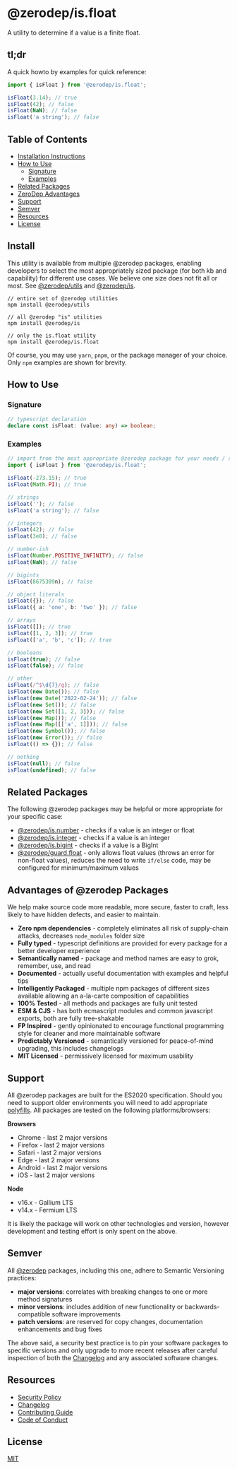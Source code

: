 # @zerodep/is.float

A utility to determine if a value is a finite float.

## tl;dr

A quick howto by examples for quick reference:

```typescript
import { isFloat } from '@zerodep/is.float';

isFloat(3.14); // true
isFloat(42); // false
isFloat(NaN); // false
isFloat('a string'); // false
```

## Table of Contents

- [Installation Instructions](#install)
- [How to Use](#how-to-use)
  - [Signature](#signature)
  - [Examples](#examples)
- [Related Packages](#related-packages)
- [ZeroDep Advantages](#advantages-of-zerodep-packages)
- [Support](#support)
- [Semver](#semver)
- [Resources](#resources)
- [License](#license)

## Install

This utility is available from multiple @zerodep packages, enabling developers to select the most appropriately sized package (for both kb and capability) for different use cases. We believe one size does not fit all or most. See [@zerodep/utils](https://www.npmjs.com/package/@zerodep/utils) and [@zerodep/is](https://www.npmjs.com/package/@zerodep/is).

```
// entire set of @zerodep utilities
npm install @zerodep/utils

// all @zerodep "is" utilities
npm install @zerodep/is

// only the is.float utility
npm install @zerodep/is.float
```

Of course, you may use `yarn`, `pnpm`, or the package manager of your choice. Only `npm` examples are shown for brevity.

## How to Use

### Signature

```typescript
// typescript declaration
declare const isFloat: (value: any) => boolean;
```

### Examples

```typescript
// import from the most appropriate @zerodep package for your needs / specific use case (see the Install section above)
import { isFloat } from '@zerodep/is.float';

isFloat(-273.15); // true
isFloat(Math.PI); // true

// strings
isFloat(''); // false
isFloat('a string'); // false

// integers
isFloat(42); // false
isFloat(3e8); // false

// number-ish
isFloat(Number.POSITIVE_INFINITY); // false
isFloat(NaN); // false

// bigints
isFloat(8675309n); // false

// object literals
isFloat({}); // false
isFloat({ a: 'one', b: 'two' }); // false

// arrays
isFloat([]); // true
isFloat([1, 2, 3]); // true
isFloat(['a', 'b', 'c']); // true

// booleans
isFloat(true); // false
isFloat(false); // false

// other
isFloat(/^$\d{7}/g); // false
isFloat(new Date()); // false
isFloat(new Date('2022-02-24')); // false
isFloat(new Set()); // false
isFloat(new Set([1, 2, 3])); // false
isFloat(new Map()); // false
isFloat(new Map([['a', 1]])); // false
isFloat(new Symbol()); // false
isFloat(new Error()); // false
isFloat(() => {}); // false

// nothing
isFloat(null); // false
isFloat(undefined); // false
```

## Related Packages

The following @zerodep packages may be helpful or more appropriate for your specific case:

- [@zerodep/is.number](https://www.npmjs.com/package/@zerodep/is.number) - checks if a value is an integer or float
- [@zerodep/is.integer](https://www.npmjs.com/package/@zerodep/is.integer) - checks if a value is an integer
- [@zerodep/is.bigint](https://www.npmjs.com/package/@zerodep/is.bigint) - checks if a value is a BigInt
- [@zerodep/guard.float](https://www.npmjs.com/package/@zerodep/guard.float) - only allows float values (throws an error for non-float values), reduces the need to write `if/else` code, may be configured for minimum/maximum values

## Advantages of @zerodep Packages

We help make source code more readable, more secure, faster to craft, less likely to have hidden defects, and easier to maintain.

- **Zero npm dependencies** - completely eliminates all risk of supply-chain attacks, decreases `node_modules` folder size
- **Fully typed** - typescript definitions are provided for every package for a better developer experience
- **Semantically named** - package and method names are easy to grok, remember, use, and read
- **Documented** - actually useful documentation with examples and helpful tips
- **Intelligently Packaged** - multiple npm packages of different sizes available allowing an a-la-carte composition of capabilities
- **100% Tested** - all methods and packages are fully unit tested
- **ESM & CJS** - has both ecmascript modules and common javascript exports, both are fully tree-shakable
- **FP Inspired** - gently opinionated to encourage functional programming style for cleaner and more maintainable software
- **Predictably Versioned** - semantically versioned for peace-of-mind upgrading, this includes changelogs
- **MIT Licensed** - permissively licensed for maximum usability

## Support

All @zerodep packages are built for the ES2020 specification. Should you need to support older environments you will need to add appropriate [polyfills](https://developer.mozilla.org/en-US/docs/Glossary/Polyfill). All packages are tested on the following platforms/browsers:

**Browsers**

- Chrome - last 2 major versions
- Firefox - last 2 major versions
- Safari - last 2 major versions
- Edge - last 2 major versions
- Android - last 2 major versions
- iOS - last 2 major versions

**Node**

- v16.x - Gallium LTS
- v14.x - Fermium LTS

It is likely the package will work on other technologies and version, however development and testing effort is only spent on the above.

## Semver

All [@zerodep](https://github.com/cdepage/zerodep) packages, including this one, adhere to Semantic Versioning practices:

- **major versions**: correlates with breaking changes to one or more method signatures
- **minor versions**: includes addition of new functionality or backwards-compatible software improvements
- **patch versions**: are reserved for copy changes, documentation enhancements and bug fixes

The above said, a security best practice is to pin your software packages to specific versions and only upgrade to more recent releases after careful inspection of both the [Changelog](https://github.com/cdepage/zerodep/blob/main/packages/is.float/CHANGELOG.md) and any associated software changes.

## Resources

- [Security Policy](https://github.com/cdepage/zerodep/blob/main/SECURITY.md)
- [Changelog](https://github.com/cdepage/zerodep/blob/main/packages/is/is.float/CHANGELOG.md)
- [Contributing Guide](https://github.com/cdepage/zerodep/blob/main/CONTRIBUTING.md)
- [Code of Conduct](https://github.com/cdepage/zerodep/blob/main/CODE_OF_CONDUCT.md)

## License

[MIT](https://github.com/cdepage/zerodep/blob/main/LICENSE)
